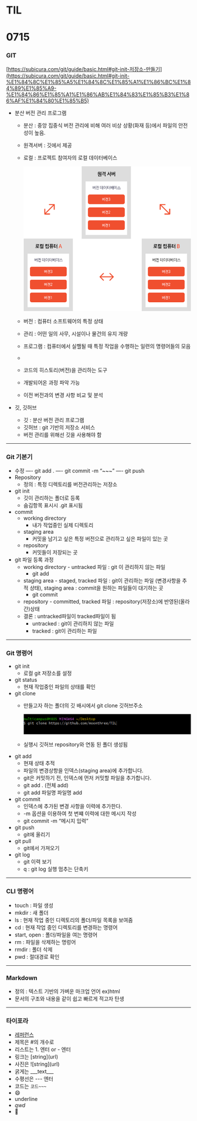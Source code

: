# TIL

# 0715
### GIT

[https://subicura.com/git/guide/basic.html#git-init-저장소-만들기](https://subicura.com/git/guide/basic.html#git-init-%E1%84%8C%E1%85%A5%E1%84%8C%E1%85%A1%E1%86%BC%E1%84%89%E1%85%A9-%E1%84%86%E1%85%A1%E1%86%AB%E1%84%83%E1%85%B3%E1%86%AF%E1%84%80%E1%85%B5)

- 분산 버전 관리 프로그램
    - 분산 : 중앙 집중식 버전 관리에 비해 여러 비상 상황(화재 등)에서 파일의 안전성이 높음.
    - 원격서버 : 깃에서 제공
    - 로컬 : 프로젝트 참여자의 로컬 데이터베이스
        
        ![abcd](image/0715abcd.PNG)

        
    - 버전 : 컴퓨터 소프트웨어의 특정 상태
    - 관리 : 어떤 일의 사무, 시설이나 물건의 유지 개량
    - 프로그램 : 컴퓨터에서 실핼될 때 특정 작업을 수행하는 일련의 명령어들의 모음
    - 
    - 코드의 히스토리(버전)을 관리하는 도구
    - 개발되어온 과정 파악 가능
    - 이전 버전과의 변경 사항 비교 및 분석

- 깃, 깃허브
    - 깃 : 분산 버전 관리 프로그램
    - 깃허브 : git 기반의 저장소 서비스
    - 버전 관리를 위해선 깃을 사용해야 함

---

### Git 기본기

- 수정 —- git add . —- git commit -m “~~~” —- git push
- Repository
    - 정의 : 특정 디렉토리를 버전관리하는 저장소
- git init
    - 깃이 관리하는 폴더로 등록
    - 숨김항목 표시시 .git 표시됨
- commit
    - working directory
        - 내가 작업중인 실제 디렉토리
    - staging area
        - 커밋을 남기고 싶은 특정 버전으로 관리하고 싶은 파일이 있는 곳
    - repository
        - 커밋들이 저장되는 곳
- git 파일 등록 과정
    - working directory - untracked 파일 : git 이 관리하지 않는 파일
        - git add
    - staging area - staged, tracked 파일 : git이 관리하는 파일 (변경사항을 추적 상태), staging area : commit을 원하는 파일들이 대기하는 곳
        - git commit
    - repository - committed, tracked 파일 : repository(저장소)에 반영된(올라간)상태
    - 결론 : untracked파일이 tracked파일이 됨
        - untracked : git이 관리하지 않는 파일
        - tracked : git이 관리하는 파일

---

### Git 명령어

- git init
    - 로컬 git  저장소를 설정
- git status
    - 현재 작업중인 파일의 상태를 확인
- git clone
    - 만들고자 하는 폴더의 깃 배시에서 git clone 깃허브주소
        
        ![abcd](image/0715abcde.PNG)
        
    - 실행시 깃허브 repository와 연동 된 폴더 생성됨
- git add
    - 현재 상태 추적
    - 파일의 변경상항을 인덱스(staging area)에 추가합니다.
    - git은 커밋하기 전, 인덱스에 먼저 커밋할 파일을 추가합니다.
    - git add .     (전체 add)
    - git add 파일명    파일명 add
- git commit
    - 인덱스에 추가된 변경 사항을 이력에 추가한다.
    - -m 옵션을 이용하여 첫 번쨰 이력에 대한 메시지 작성
    - git commit -m “메시지 입력”
- git push
    - git에 올리기
- git pull
    - git에서 가져오기
- git log
    - git 이력 보기
    - q : git log 실행 멈추는 단축키

---

### CLI 명령어

- touch : 파일 생성
- mkdir :  새 폴더
- ls : 현재 작업 중인 디렉토리의 폴더/파일 목록을 보여줌
- cd : 현재 작업 중인 디렉토리를 변경하는 명령어
- start, open : 폴더/파일을 여는 명령어
- rm : 파일을 삭제하는 명렁어
- rmdir : 폴더 삭제
- pwd : 절대경로 확인

---

### Markdown

- 정의 : 텍스트 기반의 가벼운 마크업 언어 ex)html
- 문서의 구조와 내용을 같이 쉽고 빠르게 적고자 탄생

---

### **타이포라**

- [레퍼런스](https://support.typora.io/Markdown-Reference/)
- 제목은 #의 개수로
- 리스트는 1. 엔터 or - 엔터
- 링크는 \[string](url)
- 사진은 \!\[string](url)
- 굵게는 \_\_\_text\_\_\_
- 수평선은 --- 엔터
- 코드는 `코드~~~`
- 😄
- underline
- *qwd*
- 🎅
